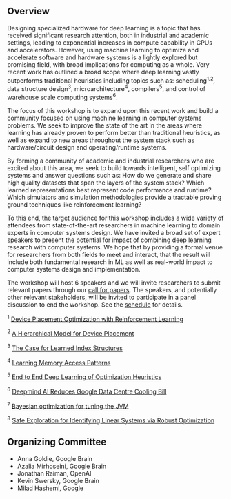## Overview

Designing specialized hardware for deep learning is a topic that has received significant research attention, both in industrial and academic settings, leading to exponential increases in compute capability in GPUs and accelerators. However, using machine learning to optimize and accelerate software and hardware systems is a lightly explored but promising field, with broad implications for computing as a whole. Very recent work has outlined a broad scope where deep learning vastly outperforms traditional heuristics including topics such as: scheduling<sup>1,2</sup>, data structure design<sup>3</sup>, microarchitecture<sup>4</sup>, compilers<sup>5</sup>, and control of warehouse scale computing systems<sup>6</sup>.

The focus of this workshop is to expand upon this recent work and build a community focused on using machine learning in computer systems problems. We seek to improve the state of the art in the areas where learning has already proven to perform better than traditional heuristics, as well as expand to new areas throughout the system stack such as hardware/circuit design and operating/runtime systems.

By forming a community of academic and industrial researchers who are excited about this area, we seek to build towards intelligent, self optimizing systems and answer questions such as: How do we generate and share high quality datasets that span the layers of the system stack? Which learned representations best represent code performance and runtime? Which simulators and simulation methodologies provide a tractable proving ground techniques like reinforcement learning?

To this end, the target audience for this workshop includes a wide variety of attendees from state-of-the-art researchers in machine learning to domain experts in computer systems design. We have invited a broad set of expert speakers to present the potential for impact of combining deep learning research with computer systems. We hope that by providing a formal venue for researchers from both fields to meet and interact, that the result will include both fundamental research in ML as well as real-world impact to computer systems design and implementation.

The workshop will host 6 speakers and we will invite researchers to submit relevant papers through our [call for papers](/call_for_papers.html). The speakers, and potentially other relevant stakeholders, will be invited to participate in a panel discussion to end the workshop. See the [schedule](/schedule.html) for details.

<sup>1</sup> [Device Placement Optimization with Reinforcement Learning](https://arxiv.org/abs/1706.04972)

<sup>2</sup> [A Hierarchical Model for Device Placement](https://openreview.net/forum?id=Hkc-TeZ0W)

<sup>3</sup> [The Case for Learned Index Structures](https://arxiv.org/abs/1712.01208)

<sup>4</sup> [Learning Memory Access Patterns](https://arxiv.org/abs/1803.02329)

<sup>5</sup> [End to End Deep Learning of Optimization Heuristics](https://ieeexplore.ieee.org/document/8091247/?reload=true)

<sup>6</sup> [Deepmind AI Reduces Google Data Centre Cooling Bill](https://deepmind.com/blog/deepmind-ai-reduces-google-data-centre-cooling-bill-40/)

<sup>7</sup> [Bayesian optimization for tuning the JVM](https://www.youtube.com/watch?v=YhNl468S8CI)

<sup>8</sup> [Safe Exploration for Identifying Linear Systems via Robust Optimization](https://arxiv.org/abs/1711.11165)

## Organizing Committee

* Anna Goldie, Google Brain
* Azalia Mirhoseini, Google Brain
* Jonathan Raiman, OpenAI
* Kevin Swersky, Google Brain
* Milad Hashemi, Google
